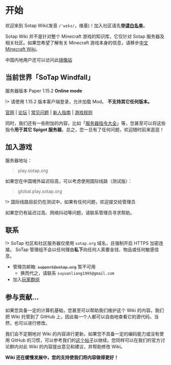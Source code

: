 # 开始

欢迎来到 Sotap Wiki(发音 `/'wɪkɪ/`，维基)！加入社区请先[**申请白名单**](https://wiki.sotap.org/forum/application)。

Sotap Wiki 并不是针对整个 Minecraft 游戏的知识库，它仅针对 Sotap 服务器及相关社区。如果您希望了解有关 Minecraft 游戏本身的信息，请移步[中文Minecraft Wiki](https://minecraft-zh.gamepedia.com/Minecraft_Wiki)。

中国内地用户还可以访问此[镜像站](https://wiki.biligame.com/mc/Minecraft_Wiki)

## 当前世界「SoTap Windfall」

服务器版本 Paper 1.15.2 **Online mode**

!> 请使用 1.15.2 版本客户端登录，允许加载 Mod。
**不支持其它任何版本。**

[官网](https://sotap.org/) | [论坛](https://g.sotap.org/) | [常见问题](https://wiki.sotap.org/#/getting-started/faq) | [新人指南](https://wiki.sotap.org/#/Windfall/beginners-guide) | [游戏规则](https://sotap.org/rules) 

同时，我们还有一些附加的内容，比如「[服务器指令大全](others/commands-for-players.md
)」等，您甚至可以将这些指令**用于其它 Spigot 服务器**。总之，您一旦有了任何问题，欢迎随时前来逛逛！

## 加入游戏
服务器地址：
> play.sotap.org

如果您在中国境外延迟较高，可以考虑使用国际线路（测试版）：

> global.play.sotap.org

!> 国际线路目前仍在测试中，如果有任何问题，欢迎提交给管理员

如果您仍有延迟过高、网络抖动等问题，请联系管理员寻求帮助。

## 联系
!> SoTap 社区和社区服务器仅使用 `sotap.org` 域名，且强制开启 HTTPS 加密连接。
SoTap 管理组不会以任何理由**私下**向任何人索要金钱、物品或任何敏感信息。

- 管理员邮箱: ~~`support@sotap.org`~~ 暂不可用
  - 换而代之，请联系 `suyuanliang1995@gmail.com`
- 加入[玩家群组](forum/groups)


## 参与贡献...

如果您具备一定的计算机基础，您甚至可以帮助我们维护这个 Wiki 的内容。我们把 Wiki 托管到了 GitHub 上，因此每一个人都可以自由地查看它的源代码，当然，也可以进行修改。

我们会不定期地对 Wiki 的内容进行更新。如果您不具备一定的编码能力或没有使用 GitHub 的习惯，可以参考我们的[这个帖子](https://g.sotap.org/d/82)以继续。您同样可以在我们的官方讨论群内对此 Wiki 的内容提出意见和建议，并帮助修改 Wiki。

**Wiki 还在缓慢发展中，您的支持使我们将内容做得更好！**
